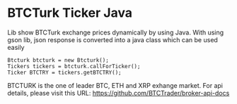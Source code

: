 # BTCTurk Ticker Java
Lib show BTCTurk exchange prices dynamically by using Java. With using gson lib, json response is converted into a java class which can be used easily

```
Btcturk btcturk = new Btcturk();
Tickers tickers = btcturk.callForTicker();
Ticker BTCTRY = tickers.getBTCTRY();
```
BTCTURK is the one of leader BTC, ETH and XRP exhange market. For api details, please visit this URL: https://github.com/BTCTrader/broker-api-docs
